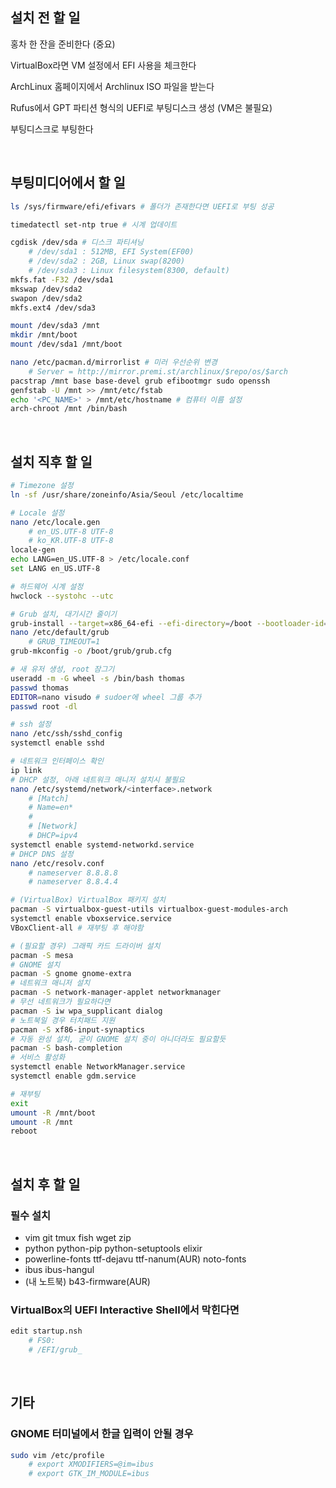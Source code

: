 설치 전 할 일
--------
홍차 한 잔을 준비한다 (중요)

VirtualBox라면 VM 설정에서 EFI 사용을 체크한다

ArchLinux 홈페이지에서 Archlinux ISO 파일을 받는다

Rufus에서 GPT 파티션 형식의 UEFI로 부팅디스크 생성 (VM은 불필요)

부팅디스크로 부팅한다

<br>

부팅미디어에서 할 일
--------
```bash
ls /sys/firmware/efi/efivars # 폴더가 존재한다면 UEFI로 부팅 성공

timedatectl set-ntp true # 시계 업데이트

cgdisk /dev/sda # 디스크 파티셔닝
    # /dev/sda1 : 512MB, EFI System(EF00)
    # /dev/sda2 : 2GB, Linux swap(8200)
    # /dev/sda3 : Linux filesystem(8300, default)
mkfs.fat -F32 /dev/sda1
mkswap /dev/sda2
swapon /dev/sda2
mkfs.ext4 /dev/sda3

mount /dev/sda3 /mnt
mkdir /mnt/boot
mount /dev/sda1 /mnt/boot

nano /etc/pacman.d/mirrorlist # 미러 우선순위 변경
    # Server = http://mirror.premi.st/archlinux/$repo/os/$arch
pacstrap /mnt base base-devel grub efibootmgr sudo openssh
genfstab -U /mnt >> /mnt/etc/fstab
echo '<PC_NAME>' > /mnt/etc/hostname # 컴퓨터 이름 설정
arch-chroot /mnt /bin/bash
```

<br>

설치 직후 할 일
--------
```bash
# Timezone 설정
ln -sf /usr/share/zoneinfo/Asia/Seoul /etc/localtime

# Locale 설정
nano /etc/locale.gen
    # en_US.UTF-8 UTF-8
    # ko_KR.UTF-8 UTF-8
locale-gen
echo LANG=en_US.UTF-8 > /etc/locale.conf
set LANG en_US.UTF-8

# 하드웨어 시계 설정
hwclock --systohc --utc

# Grub 설치, 대기시간 줄이기
grub-install --target=x86_64-efi --efi-directory=/boot --bootloader-id=grub --recheck
nano /etc/default/grub
    # GRUB_TIMEOUT=1
grub-mkconfig -o /boot/grub/grub.cfg

# 새 유저 생성, root 잠그기
useradd -m -G wheel -s /bin/bash thomas
passwd thomas
EDITOR=nano visudo # sudoer에 wheel 그룹 추가
passwd root -dl

# ssh 설정
nano /etc/ssh/sshd_config
systemctl enable sshd

# 네트워크 인터페이스 확인
ip link
# DHCP 설정, 아래 네트워크 매니저 설치시 불필요
nano /etc/systemd/network/<interface>.network
    # [Match]
    # Name=en*
    #
    # [Network]
    # DHCP=ipv4
systemctl enable systemd-networkd.service
# DHCP DNS 설정
nano /etc/resolv.conf
    # nameserver 8.8.8.8
    # nameserver 8.8.4.4

# (VirtualBox) VirtualBox 패키지 설치
pacman -S virtualbox-guest-utils virtualbox-guest-modules-arch
systemctl enable vboxservice.service
VBoxClient-all # 재부팅 후 해야함

# (필요할 경우) 그래픽 카드 드라이버 설치
pacman -S mesa
# GNOME 설치
pacman -S gnome gnome-extra
# 네트워크 매니저 설치
pacman -S network-manager-applet networkmanager
# 무선 네트워크가 필요하다면
pacman -S iw wpa_supplicant dialog
# 노트북일 경우 터치패드 지원
pacman -S xf86-input-synaptics
# 자동 완성 설치, 굳이 GNOME 설치 중이 아니더라도 필요할듯
pacman -S bash-completion
# 서비스 활성화
systemctl enable NetworkManager.service
systemctl enable gdm.service

# 재부팅
exit
umount -R /mnt/boot
umount -R /mnt
reboot
```

<br>

설치 후 할 일
--------
### 필수 설치
- vim git tmux fish wget zip
- python python-pip python-setuptools elixir
- powerline-fonts ttf-dejavu ttf-nanum(AUR) noto-fonts
- ibus ibus-hangul
- (내 노트북) b43-firmware(AUR)

### VirtualBox의 UEFI Interactive Shell에서 막힌다면
```bash
edit startup.nsh
    # FS0:
    # /EFI/grub_
```

<br>

기타
--------
### GNOME 터미널에서 한글 입력이 안될 경우
```bash
sudo vim /etc/profile
    # export XMODIFIERS=@im=ibus
    # export GTK_IM_MODULE=ibus
```
